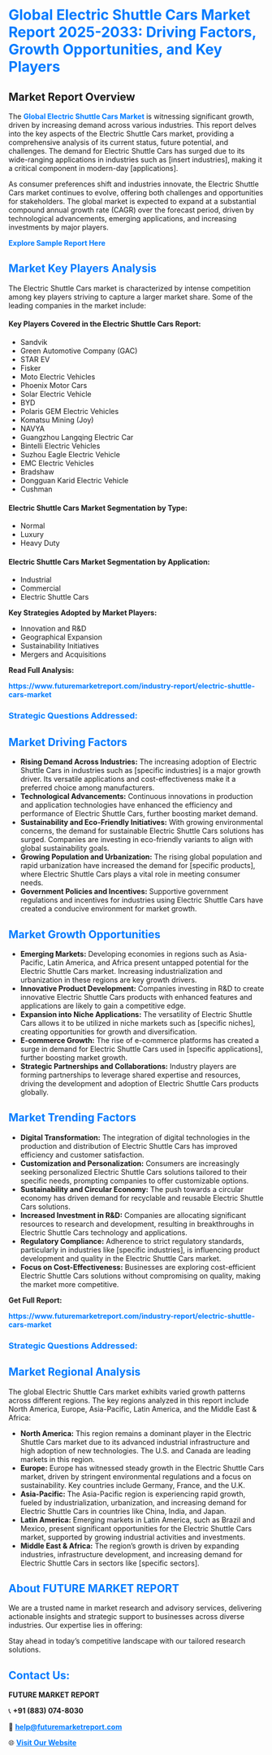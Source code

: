 <h1 style="color: #007BFF;">Global Electric Shuttle Cars Market Report 2025-2033: Driving Factors, Growth Opportunities, and Key Players</h1>

<section id="overview">
<h2>Market Report Overview</h2>
<p>The <a href="https://www.futuremarketreport.com/industry-report/electric-shuttle-cars-market" style="color: #007BFF; text-decoration: none;"><strong>Global Electric Shuttle Cars Market</strong></a> is witnessing significant growth, driven by increasing demand across various industries. This report delves into the key aspects of the Electric Shuttle Cars market, providing a comprehensive analysis of its current status, future potential, and challenges. The demand for Electric Shuttle Cars has surged due to its wide-ranging applications in industries such as [insert industries], making it a critical component in modern-day [applications].</p>
<p>As consumer preferences shift and industries innovate, the Electric Shuttle Cars market continues to evolve, offering both challenges and opportunities for stakeholders. The global market is expected to expand at a substantial compound annual growth rate (CAGR) over the forecast period, driven by technological advancements, emerging applications, and increasing investments by major players.</p>
</section>

<section id="overview">
<p><a href="https://www.futuremarketreport.com/request-sample/reportId=126492" style="color: #007BFF; text-decoration: none;"><strong>Explore Sample Report Here</strong></a></p>
</section>

<section id="key-players">
<h2 style="color: #007BFF;">Market Key Players Analysis</h2>
<p>The Electric Shuttle Cars market is characterized by intense competition among key players striving to capture a larger market share. Some of the leading companies in the market include:</p>
<h4>Key Players Covered in the Electric Shuttle Cars Report:</h4>
<ul><li>Sandvik</li><li>Green Automotive Company (GAC)</li><li>STAR EV</li><li>Fisker</li><li>Moto Electric Vehicles</li><li>Phoenix Motor Cars</li><li>Solar Electric Vehicle</li><li>BYD</li><li>Polaris GEM Electric Vehicles</li><li>Komatsu Mining (Joy)</li><li>NAVYA</li><li>Guangzhou Langqing Electric Car</li><li>Bintelli Electric Vehicles</li><li>Suzhou Eagle Electric Vehicle</li><li>EMC Electric Vehicles</li><li>Bradshaw</li><li>Dongguan Karid Electric Vehicle</li><li>Cushman</li></ul>
<h4>Electric Shuttle Cars Market Segmentation by Type:</h4>
<ul><li>Normal</li><li>Luxury</li><li>Heavy Duty</li></ul>

<h4>Electric Shuttle Cars Market Segmentation by Application:</h4>
<ul><li>Industrial</li><li>Commercial</li><li>Electric Shuttle Cars</li></ul>
<p><strong>Key Strategies Adopted by Market Players:</strong></p>
<ul>
<li>Innovation and R&D</li>
<li>Geographical Expansion</li>
<li>Sustainability Initiatives</li>
<li>Mergers and Acquisitions</li>
</ul>
</section>

<section>
<p><strong>Read Full Analysis: </strong></p><a href="https://www.futuremarketreport.com/industry-report/electric-shuttle-cars-market" style="color: #007BFF; text-decoration: none;"><strong>https://www.futuremarketreport.com/industry-report/electric-shuttle-cars-market</strong></a>
<h3 style="color: #007BFF;">Strategic Questions Addressed:</h3>
</section>

<section id="driving-factors">
<h2 style="color: #007BFF;">Market Driving Factors</h2>
<ul>
<li><strong>Rising Demand Across Industries:</strong> The increasing adoption of Electric Shuttle Cars in industries such as [specific industries] is a major growth driver. Its versatile applications and cost-effectiveness make it a preferred choice among manufacturers.</li>
<li><strong>Technological Advancements:</strong> Continuous innovations in production and application technologies have enhanced the efficiency and performance of Electric Shuttle Cars, further boosting market demand.</li>
<li><strong>Sustainability and Eco-Friendly Initiatives:</strong> With growing environmental concerns, the demand for sustainable Electric Shuttle Cars solutions has surged. Companies are investing in eco-friendly variants to align with global sustainability goals.</li>
<li><strong>Growing Population and Urbanization:</strong> The rising global population and rapid urbanization have increased the demand for [specific products], where Electric Shuttle Cars plays a vital role in meeting consumer needs.</li>
<li><strong>Government Policies and Incentives:</strong> Supportive government regulations and incentives for industries using Electric Shuttle Cars have created a conducive environment for market growth.</li>
</ul>
</section>

<section id="growth-opportunities">
<h2 style="color: #007BFF;">Market Growth Opportunities</h2>
<ul>
<li><strong>Emerging Markets:</strong> Developing economies in regions such as Asia-Pacific, Latin America, and Africa present untapped potential for the Electric Shuttle Cars market. Increasing industrialization and urbanization in these regions are key growth drivers.</li>
<li><strong>Innovative Product Development:</strong> Companies investing in R&D to create innovative Electric Shuttle Cars products with enhanced features and applications are likely to gain a competitive edge.</li>
<li><strong>Expansion into Niche Applications:</strong> The versatility of Electric Shuttle Cars allows it to be utilized in niche markets such as [specific niches], creating opportunities for growth and diversification.</li>
<li><strong>E-commerce Growth:</strong> The rise of e-commerce platforms has created a surge in demand for Electric Shuttle Cars used in [specific applications], further boosting market growth.</li>
<li><strong>Strategic Partnerships and Collaborations:</strong> Industry players are forming partnerships to leverage shared expertise and resources, driving the development and adoption of Electric Shuttle Cars products globally.</li>
</ul>
</section>

<section id="trending-factors">
<h2 style="color: #007BFF;">Market Trending Factors</h2>
<ul>
<li><strong>Digital Transformation:</strong> The integration of digital technologies in the production and distribution of Electric Shuttle Cars has improved efficiency and customer satisfaction.</li>
<li><strong>Customization and Personalization:</strong> Consumers are increasingly seeking personalized Electric Shuttle Cars solutions tailored to their specific needs, prompting companies to offer customizable options.</li>
<li><strong>Sustainability and Circular Economy:</strong> The push towards a circular economy has driven demand for recyclable and reusable Electric Shuttle Cars solutions.</li>
<li><strong>Increased Investment in R&D:</strong> Companies are allocating significant resources to research and development, resulting in breakthroughs in Electric Shuttle Cars technology and applications.</li>
<li><strong>Regulatory Compliance:</strong> Adherence to strict regulatory standards, particularly in industries like [specific industries], is influencing product development and quality in the Electric Shuttle Cars market.</li>
<li><strong>Focus on Cost-Effectiveness:</strong> Businesses are exploring cost-efficient Electric Shuttle Cars solutions without compromising on quality, making the market more competitive.</li>
</ul>
</section>

<section>
<p><strong>Get Full Report: </strong></p><a href="https://www.futuremarketreport.com/industry-report/electric-shuttle-cars-market" style="color: #007BFF; text-decoration: none;"><strong>https://www.futuremarketreport.com/industry-report/electric-shuttle-cars-market</strong></a>
<h3 style="color: #007BFF;">Strategic Questions Addressed:</h3>
</section>


<section id="regional-analysis">
<h2 style="color: #007BFF;">Market Regional Analysis</h2>
<p>The global Electric Shuttle Cars market exhibits varied growth patterns across different regions. The key regions analyzed in this report include North America, Europe, Asia-Pacific, Latin America, and the Middle East & Africa:</p>
<ul>
<li><strong>North America:</strong> This region remains a dominant player in the Electric Shuttle Cars market due to its advanced industrial infrastructure and high adoption of new technologies. The U.S. and Canada are leading markets in this region.</li>
<li><strong>Europe:</strong> Europe has witnessed steady growth in the Electric Shuttle Cars market, driven by stringent environmental regulations and a focus on sustainability. Key countries include Germany, France, and the U.K.</li>
<li><strong>Asia-Pacific:</strong> The Asia-Pacific region is experiencing rapid growth, fueled by industrialization, urbanization, and increasing demand for Electric Shuttle Cars in countries like China, India, and Japan.</li>
<li><strong>Latin America:</strong> Emerging markets in Latin America, such as Brazil and Mexico, present significant opportunities for the Electric Shuttle Cars market, supported by growing industrial activities and investments.</li>
<li><strong>Middle East & Africa:</strong> The region’s growth is driven by expanding industries, infrastructure development, and increasing demand for Electric Shuttle Cars in sectors like [specific sectors].</li>
</ul>
</section>

<footer>
<h2 style="color: #007BFF;">About FUTURE MARKET REPORT</h2>
<p>We are a trusted name in market research and advisory services, delivering actionable insights and strategic support to businesses across diverse industries. Our expertise lies in offering:</p>

<p>Stay ahead in today’s competitive landscape with our tailored research solutions.</p>

<h2 style="color: #007BFF;">Contact Us:</h2>
<p><strong>FUTURE MARKET REPORT</strong></p>
<p>📞 <strong>+91 (883) 074-8030</strong></p>
<p>📧 <strong><a href="mailto:help@futuremarketreport.com" style="color: #007BFF;">help@futuremarketreport.com</a></strong></p>
<p>🌐 <strong><a href="https://www.futuremarketreport.com/" style="color: #007BFF;">Visit Our Website</a></strong></p>
</footer>